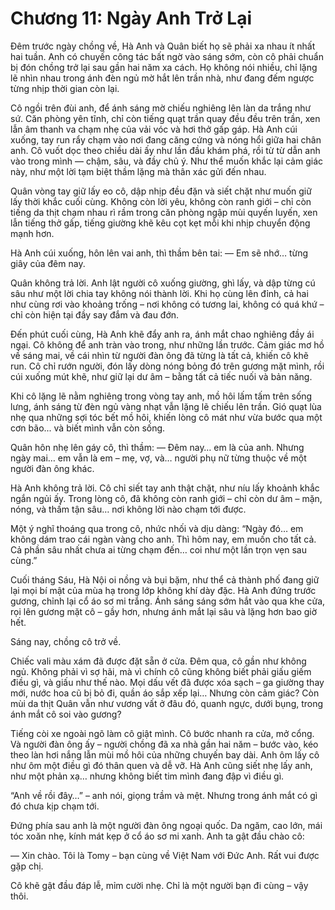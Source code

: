 # Chương 11: Ngày Anh Trở Lại


Đêm trước ngày chồng về, Hà Anh và Quân biết họ sẽ phải xa nhau ít nhất hai tuần. Anh có chuyến công tác bất ngờ vào sáng sớm, còn cô phải chuẩn bị đón chồng trở lại sau gần hai năm xa cách. Họ không nói nhiều, chỉ lặng lẽ nhìn nhau trong ánh đèn ngủ mờ hắt lên trần nhà, như đang đếm ngược từng nhịp thời gian còn lại.

Cô ngồi trên đùi anh, để ánh sáng mờ chiếu nghiêng lên làn da trắng như sứ. Căn phòng yên tĩnh, chỉ còn tiếng quạt trần quay đều đều trên trần, xen lẫn âm thanh va chạm nhẹ của vải vóc và hơi thở gấp gáp. Hà Anh cúi xuống, tay run rẩy chạm vào nơi đang căng cứng và nóng hổi giữa hai chân anh. Cô vuốt dọc theo chiều dài ấy như lần đầu khám phá, rồi từ từ dẫn anh vào trong mình — chậm, sâu, và đầy chủ ý. Như thể muốn khắc lại cảm giác này, như một lời tạm biệt thầm lặng mà thân xác gửi đến nhau.

Quân vòng tay giữ lấy eo cô, dập nhịp đều đặn và siết chặt như muốn giữ lấy thời khắc cuối cùng. Không còn lời yêu, không còn ranh giới – chỉ còn tiếng da thịt chạm nhau rì rầm trong căn phòng ngập mùi quyến luyến, xen lẫn tiếng thở gấp, tiếng giường khẽ kêu cọt kẹt mỗi khi nhịp chuyển động mạnh hơn.

Hà Anh cúi xuống, hôn lên vai anh, thì thầm bên tai:
— Em sẽ nhớ… từng giây của đêm nay.

Quân không trả lời. Anh lật người cô xuống giường, ghì lấy, và dập từng cú sâu như một lời chia tay không nói thành lời. Khi họ cùng lên đỉnh, cả hai như cùng rơi vào khoảng trống – nơi không có tương lai, không có quá khứ – chỉ còn hiện tại đầy say đắm và đau đớn.

Đến phút cuối cùng, Hà Anh khẽ đẩy anh ra, ánh mắt chao nghiêng đầy ái ngại. Cô không để anh tràn vào trong, như những lần trước. Cảm giác mơ hồ về sáng mai, về cái nhìn từ người đàn ông đã từng là tất cả, khiến cô khẽ run. Cô chỉ rướn người, đón lấy dòng nóng bỏng đó trên gương mặt mình, rồi cúi xuống mút khẽ, như giữ lại dư âm – bằng tất cả tiếc nuối và bản năng.

Khi cô lặng lẽ nằm nghiêng trong vòng tay anh, mồ hôi lấm tấm trên sống lưng, ánh sáng từ đèn ngủ vàng nhạt vẫn lặng lẽ chiếu lên trần. Gió quạt lùa nhẹ qua những sợi tóc bết mồ hôi, khiến lòng cô mát như vừa bước qua một cơn bão... và biết mình vẫn còn sống.

Quân hôn nhẹ lên gáy cô, thì thầm:
— Đêm nay… em là của anh. Nhưng ngày mai… em vẫn là em – mẹ, vợ, và… người phụ nữ từng thuộc về một người đàn ông khác.

Hà Anh không trả lời. Cô chỉ siết tay anh thật chặt, như níu lấy khoảnh khắc ngắn ngủi ấy. Trong lòng cô, đã không còn ranh giới – chỉ còn dư âm – mặn, nóng, và thấm tận sâu… nơi không lời nào chạm tới được.

Một ý nghĩ thoáng qua trong cô, nhức nhối và dịu dàng: “Ngày đó… em không dám trao cái ngàn vàng cho anh. Thì hôm nay, em muốn cho tất cả. Cả phần sâu nhất chưa ai từng chạm đến… coi như một lần trọn vẹn sau cùng.”

Cuối tháng Sáu, Hà Nội oi nồng và bụi bặm, như thể cả thành phố đang giữ lại mọi bí mật của mùa hạ trong lớp không khí dày đặc. Hà Anh đứng trước gương, chỉnh lại cổ áo sơ mi trắng. Ánh sáng sáng sớm hắt vào qua khe cửa, rọi lên gương mặt cô – gầy hơn, nhưng ánh mắt lại sâu và lặng hơn bao giờ hết.

Sáng nay, chồng cô trở về.

Chiếc vali màu xám đã được đặt sẵn ở cửa. Đêm qua, cô gần như không ngủ. Không phải vì sợ hãi, mà vì chính cô cũng không biết phải giấu giếm điều gì, và giấu như thế nào. Mọi dấu vết đã được xóa sạch – ga giường thay mới, nước hoa cũ bị bỏ đi, quần áo sắp xếp lại… Nhưng còn cảm giác? Còn mùi da thịt Quân vẫn như vương vất ở đâu đó, quanh ngực, dưới bụng, trong ánh mắt cô soi vào gương?

Tiếng còi xe ngoài ngõ làm cô giật mình. Cô bước nhanh ra cửa, mở cổng. Và người đàn ông ấy – người chồng đã xa nhà gần hai năm – bước vào, kéo theo làn hơi nắng lẫn mùi mồ hôi của những chuyến bay dài. Anh ôm lấy cô như ôm một điều gì đó thân quen và dễ vỡ. Hà Anh cũng siết nhẹ lấy anh, như một phản xạ… nhưng không biết tim mình đang đập vì điều gì.

“Anh về rồi đây…” – anh nói, giọng trầm và mệt. Nhưng trong ánh mắt có gì đó chưa kịp chạm tới.

Đứng phía sau anh là một người đàn ông ngoại quốc. Da ngăm, cao lớn, mái tóc xoăn nhẹ, kính mát kẹp ở cổ áo sơ mi xanh. Anh ta gật đầu chào cô:

— Xin chào. Tôi là Tomy – bạn cùng về Việt Nam với Đức Anh. Rất vui được gặp chị.

Cô khẽ gật đầu đáp lễ, mỉm cười nhẹ. Chỉ là một người bạn đi cùng – vậy thôi.
